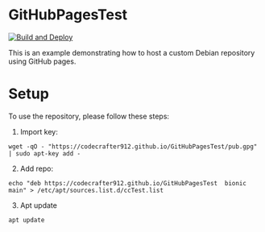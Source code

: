 # GitHubPagesTest

[![Build and Deploy](https://github.com/CodeCrafter912/GitHubPagesTest/actions/workflows/release.yml/badge.svg)](https://github.com/CodeCrafter912/GitHubPagesTest/actions/workflows/release.yml)

This is an example demonstrating how to host a custom Debian repository using GitHub pages.

# Setup
To use the repository, please follow these steps:
1. Import key:
```
wget -qO - "https://codecrafter912.github.io/GitHubPagesTest/pub.gpg" | sudo apt-key add -
```
2. Add repo:
```
echo "deb https://codecrafter912.github.io/GitHubPagesTest  bionic main" > /etc/apt/sources.list.d/ccTest.list
```
3. Apt update
```
apt update
```
